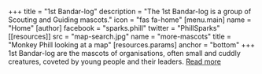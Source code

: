 +++
title = "1st Bandar-log"
description = "The 1st Bandar-log is a group of Scouting and Guiding mascots."
icon = "fas fa-home"
[menu.main]
  name = "Home"
[author]
  facebook = "sparks.phill"
  twitter = "PhillSparks"
[[resources]]
  src = "map-search.jpg"
  name = "more-mascots"
  title = "Monkey Phill looking at a map"
[resources.params]
  anchor = "bottom"
+++
1st Bandar-log are the mascots of organisations, often small and cuddly creatures, coveted by young people and their leaders. [Read more](/about/)